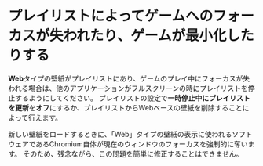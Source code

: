 # プレイリストによってゲームへのフォーカスが失われたり、ゲームが最小化したりする

**Web**タイプの壁紙がプレイリストにあり、ゲームのプレイ中にフォーカスが失われる場合は、他のアプリケーションがフルスクリーンの時にプレイリストを停止するようにしてください。 プレイリストの設定で**一時停止中にプレイリストを更新**を**オフ**にするか、プレイリストからWebベースの壁紙を削除することによって行えます。

新しい壁紙をロードするときに、「Web」タイプの壁紙の表示に使われるソフトウェアであるChromium自体が現在のウィンドウのフォーカスを強制的に奪います。 そのため、残念ながら、この問題を簡単に修正することはできません。
